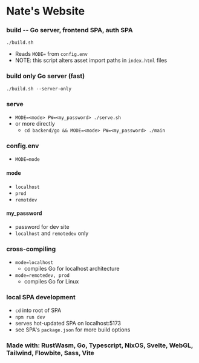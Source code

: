 # Nate's Website

### build -- Go server, frontend SPA, auth SPA
`./build.sh`
- Reads `MODE=` from `config.env`
- NOTE: this script alters asset import paths in `index.html` files

### build only Go server (fast)
`./build.sh --server-only`

### serve
- `MODE=<mode> PW=<my_password> ./serve.sh`
- or more directly
  - `cd backend/go && MODE=<mode> PW=<my_password> ./main`

### config.env
- `MODE=mode`

#### mode
- `localhost`
- `prod`
- `remotdev`

#### my_password
- password for dev site
- `localhost` and `remotedev` only

### cross-compiling
- `mode=localhost`
  - compiles Go for localhost architecture
- `mode=remotedev, prod`
  - compiles Go for Linux

### local SPA development
- `cd` into root of SPA
- `npm run dev`
- serves hot-updated SPA on localhost:5173
- see SPA's `package.json` for more build options

### Made with: RustWasm, Go, Typescript, NixOS, Svelte, WebGL, Tailwind, Flowbite, Sass, Vite
